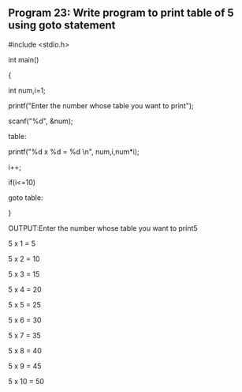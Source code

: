 ## Program 23: Write program to print table of 5 using goto statement
#include <stdio.h>

int main()

{

int num,i=1;

printf("Enter the number whose table you want to print");

scanf("%d", &num);

table:

printf("%d x %d = %d \n", num,i,num*i);

i++;

if(i<=10)

goto table:

}

OUTPUT:Enter the number whose table you want to print5

5 x 1 = 5

5 x 2 = 10

5 x 3 = 15

5 x 4 = 20

5 x 5 = 25

5 x 6 = 30

5 x 7 = 35

5 x 8 = 40

5 x 9 = 45

5 x 10 = 50
